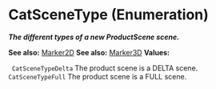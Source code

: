 # CatSceneType (Enumeration)

**_The different types of a new ProductScene scene._**

**See also:**      [Marker2D](../NavigatorInterfaces/interface_Marker2D_12072.md) **See also:**      [Marker3D](../NavigatorInterfaces/interface_Marker3D_12094.md) **Values:**

` CatSceneTypeDelta`      The product scene is a DELTA scene.
` CatSceneTypeFull`      The product scene is a FULL scene.